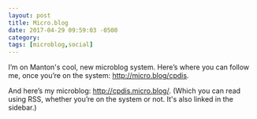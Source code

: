 ```yaml
---
layout: post
title: Micro.blog
date: 2017-04-29 09:59:03 -0500
category: 
tags: [microblog,social]
---
```


I’m on Manton's cool, new microblog system. Here’s where you can follow me, once you’re on the system: http://micro.blog/cpdis.

And here’s my microblog: http://cpdis.micro.blog/. (Which you can read using RSS, whether you’re on the system or not. It's also linked in the sidebar.)

